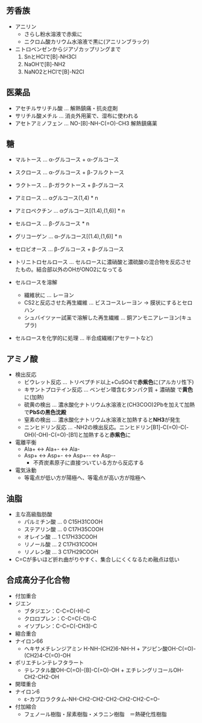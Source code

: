 ## 芳香族
- アニリン
  - さらし粉水溶液で赤紫に
  - ニクロム酸カリウム水溶液で黒に(アニリンブラック)
- ニトロベンゼンからジアゾカップリングまで
  1. SnとHClで[B]-NH3Cl
  2. NaOHで[B]-NH2
  3. NaNO2とHClで[B]-N2Cl
## 医薬品
- アセチルサリチル酸 ... 解熱鎮痛・抗炎症剤
- サリチル酸メチル ... 消炎外用薬で、湿布に使われる
- アセトアミノフェン ... NO-[B]-NH-C(=O)-CH3 解熱鎮痛薬
## 糖
- マルトース ... α-グルコース + α-グルコース
- スクロース ... α-グルコース + β-フルクトース
- ラクトース ... β-ガラクトース + β-グルコース
- アミロース ... αグルコース(1,4) * n
- アミロペクチン ... αグルコース[(1.4),(1,6)] * n
- セルロース ... β-グルコース * n
- グリコーゲン ... α-グルコース[(1.4),(1,6)] * n
- セロビオース ... β-グルコース + β-グルコース

- トリニトロセルロース ... セルロースに濃硝酸と濃硫酸の混合物を反応させたもの。結合部以外のOHがONO2になってる
- セルロースを溶解
   - 繊維状に ... レーヨン
   - CS2と反応させた再生繊維 ... ビスコースレーヨン → 膜状にするとセロハン
   - シュバイツァー試薬で溶解した再生繊維 ... 銅アンモニアレーヨン(キュプラ)
- セルロースを化学的に処理 ... 半合成繊維(アセテートなど)
## アミノ酸
- 検出反応
  - ビウレット反応 ... トリペプチド以上+CuSO4で**赤紫色**に(アルカリ性下)
  - キサントプロテイン反応 ... ベンゼン環含むタンパク質 + 濃硝酸 で**黄色**に(加熱)
  - 硫黄の検出 ... 濃水酸化ナトリウム水溶液と(CH3COO)2Pbを加えて加熱で**PbSの黒色沈殿**
  - 窒素の検出 ... 濃水酸化ナトリウム水溶液と加熱すると**NH3**が発生
  - ニンヒドリン反応 ... -NH2の検出反応。ニンヒドリン[B1]-C(=O)-C(-OH)(-OH)-C(=O)-[B1]と加熱すると**赤紫色**に
- 電離平衡
  - Ala+ <-> Ala+- <-> Ala-
  - Asp+ <-> Asp+- <-> Asp+-- <-> Asp--
    - 不斉炭素原子に直接ついている方から反応する
- 電気泳動
  - 等電点が低い方が陽極へ、等電点が高い方が陰極へ
## 油脂
- 主な高級脂肪酸
  - パルミチン酸 ... 0 C15H31COOH
  - ステアリン酸 ... 0 C17H35COOH
  - オレイン酸 ... 1 C17H33COOH
  - リノール酸 ... 2 C17H31COOH
  - リノレン酸 ... 3 C17H29COOH
- C=Cが多いほど折れ曲がりやすく、集合しにくくなるため融点は低い
## 合成高分子化合物
- 付加重合
- ジエン
  - ブタジエン：C-C=C(-H)-C
  - クロロプレン：C-C=C(-Cl)-C
  - イソプレン：C-C=C(-CH3)-C
- 縮合重合
- ナイロン66
  - ヘキサメチレンジアミン H-NH-(CH2)6-NH-H + アジピン酸OH-C(=O)-(CH2)4-C(=O)-OH
- ポリエチレンテレフタラート
  - テレフタル酸OH-C(=O)-[B]-C(=O)-OH + エチレングリコールOH-CH2-CH2-OH
- 開環重合
- ナイロン6
  - ε-カプロラクタム-NH-CH2-CH2-CH2-CH2-CH2-C=O- 
- 付加縮合
  - フェノール樹脂・尿素樹脂・メラニン樹脂　＝熱硬化性樹脂